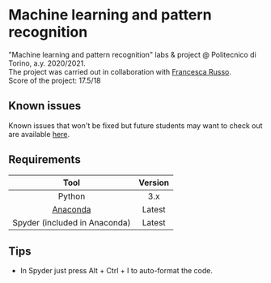 # Machine learning and pattern recognition
"Machine learning and pattern recognition" labs & project @ Politecnico di Torino, a.y. 2020/2021.  
The project was carried out in collaboration with [Francesca Russo](https://github.com/frarus).  
Score of the project: 17.5/18

## Known issues
Known issues that won't be fixed but future students may want to check out are available [here](https://github.com/claudiotancredi/Machine-learning-and-pattern-recognition/issues/1).

## Requirements

|Tool|Version|
|:----:|:------------:|
| Python | 3.x |
| [Anaconda](https://www.anaconda.com/products/individual) | Latest |
| Spyder (included in Anaconda) | Latest |

## Tips
* In Spyder just press Alt + Ctrl + I to auto-format the code.
